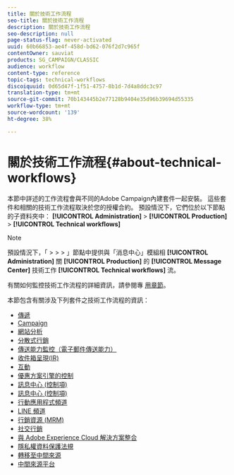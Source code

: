 ```yaml
---
title: 關於技術工作流程
seo-title: 關於技術工作流程
description: 關於技術工作流程
seo-description: null
page-status-flag: never-activated
uuid: 60b66853-ae4f-458d-bd62-076f2d7c965f
contentOwner: sauviat
products: SG_CAMPAIGN/CLASSIC
audience: workflow
content-type: reference
topic-tags: technical-workflows
discoiquuid: 0d65d47f-1f51-4757-8b1d-7d4a8ddc3c97
translation-type: tm+mt
source-git-commit: 70b143445b2e77128b9404e35d96b39694d55335
workflow-type: tm+mt
source-wordcount: '139'
ht-degree: 38%

---
```



# 關於技術工作流程{#about-technical-workflows}

本節中詳述的工作流程會與不同的Adobe Campaign內建套件一起安裝。 這些套件和相關的技術工作流程取決於您的授權合約。 預設情況下，它們位於以下節點的子資料夾中： **[!UICONTROL Administration]** > **[!UICONTROL Production]** > **[!UICONTROL Technical workflows]**

>[!NOTE]
>
>預設情況下，「 > > > 」節點中提供與「消息中心」模組相 **[!UICONTROL Administration]** 關 **[!UICONTROL Production]** 的 **[!UICONTROL Message Center]** 技術工作 **[!UICONTROL Technical workflows]** 流。

有關如何監控技術工作流程的詳細資訊，請參閱專 [用章節](../../workflow/using/monitoring-technical-workflows.md)。

本節包含有關涉及下列套件之技術工作流程的資訊：

* [傳遞](../../workflow/using/deliveries.md)
* [Campaign](../../workflow/using/campaign.md)
* [網站分析](../../workflow/using/web-analytics.md)
* [分散式行銷](../../workflow/using/distributed-marketing.md)
* [傳送能力監控（電子郵件傳送能力）](../../workflow/using/email-deliverability.md)
* [收件箱呈現(IR)](../../workflow/using/inbox-rendering.md)
* [互動](../../workflow/using/interaction.md)
* [優惠方案引擎的控制](../../workflow/using/control-of-offer-engine.md)
* [訊息中心 (控制項)](../../workflow/using/message-center--control-.md)
* [訊息中心 (控制項)](../../workflow/using/message-center--execution-.md)
* [行動應用程式頻道](../../workflow/using/mobile-app-channel.md)
* [LINE 頻道](../../workflow/using/line-channel.md)
* [行銷資源 (MRM)](../../workflow/using/marketing-resources--mrm-.md)
* [社交行銷](../../workflow/using/social-marketing.md)
* [與 Adobe Experience Cloud 解決方案整合](../../workflow/using/integrations-with-adobe-experience-cloud-solutions.md)
* [隱私權資料保護法規](../../workflow/using/general-data-protection-regulation--gdpr-.md)
* [轉移至中間來源](../../workflow/using/transfer-to-mid-sourcing.md)
* [中間來源平台](../../workflow/using/mid-sourcing-platform.md)
